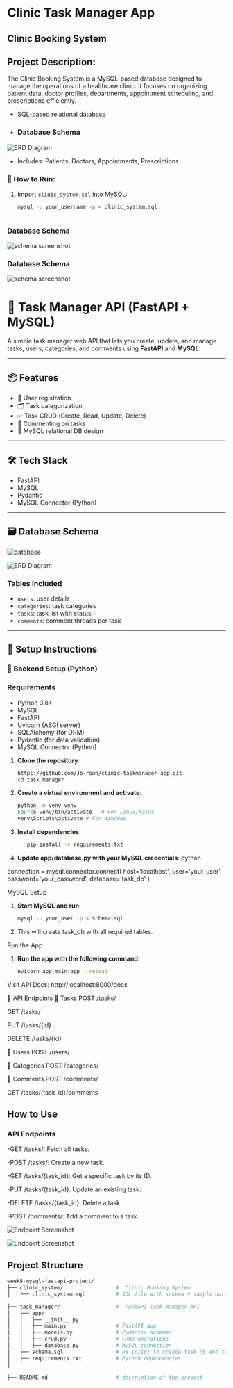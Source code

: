 # Clinic Task Manager App

## Clinic Booking System

## Project Description:

The Clinic Booking System is a MySQL-based database designed to manage the operations of a healthcare clinic. It focuses on organizing patient data, doctor profiles, departments, appointment scheduling, and prescriptions efficiently. 

- SQL-based relational database

- ### Database Schema
![ERD Diagram](./images/clinic_erd.png)

- Includes: Patients, Doctors, Appointments, Prescriptions

### 🔧 How to Run:
1. Import `clinic_system.sql` into MySQL:
   ```bash
   mysql -u your_username -p < clinic_system.sql



### Database Schema
![schema screenshot](./images/clinic_db.jpg)

### Database Schema
![schema screenshot](./images/clinic_db_sample_data.jpg)



# 📝 Task Manager API (FastAPI + MySQL)

A simple task manager web API that lets you create, update, and manage tasks, users, categories, and comments using **FastAPI** and **MySQL**.

---

## 📦 Features

- 🧑 User registration
- 🗂️ Task categorization
- ✅ Task CRUD (Create, Read, Update, Delete)
- 💬 Commenting on tasks
- 🔗 MySQL relational DB design

---

## 🛠️ Tech Stack

- FastAPI
- MySQL
- Pydantic
- MySQL Connector (Python)

---

## 🗃️ Database Schema
![database](./images/tasks_db.jpg)

![ERD Diagram](./images/erd.png)




### Tables Included

- `users`: user details
- `categories`: task categories
- `tasks`: task list with status
- `comments`: comment threads per task

---

## 🔧 Setup Instructions

### 🐍 Backend Setup (Python)

### Requirements
- Python 3.8+
- MySQL
- FastAPI
- Uvicorn (ASGI server)
- SQLAlchemy (for ORM)
- Pydantic (for data validation)
- MySQL Connector (Python)


1. **Clone the repository**:
   ```bash
   https://github.com/Jb-rown/clinic-taskmanager-app.git
   cd task_manager

2. **Create a virtual environment and activate**:
   ```bash 
   python -m venv venv
   source venv/bin/activate   # For Linux/MacOS  
   venv\Scripts\activate # For Windows

3. **Install dependencies**:
   ```bash
      pip install -r requirements.txt

4. **Update app/database.py with your MySQL credentials**:
python

connection = mysql.connector.connect(
    host='localhost',
    user='your_user',
    password='your_password',
    database='task_db'
)


MySQL Setup
1. **Start MySQL and run**:
   ```bash
   mysql -u your_user -p < schema.sql

2. This will create task_db with all required tables.

Run the App
1. **Run the app with the following command**:
   ```bash
   uvicorn app.main:app --reload

Visit API Docs: http://localhost:8000/docs

📮 API Endpoints
🔹 Tasks
POST /tasks/

GET /tasks/

PUT /tasks/{id}

DELETE /tasks/{id}

🔹 Users
POST /users/

🔹 Categories
POST /categories/

🔹 Comments
POST /comments/

GET /tasks/{task_id}/comments


## How to Use
### API Endpoints
-GET /tasks/: Fetch all tasks.

-POST /tasks/: Create a new task.

-GET /tasks/{task_id}: Get a specific task by its ID.

-PUT /tasks/{task_id}: Update an existing task.

-DELETE /tasks/{task_id}: Delete a task.

-POST /comments/: Add a comment to a task.


![Endpoint Screenshot](./images/crud.jpg)

![Endpoint Screenshot](./images/schema.jpg)

## Project Structure

```bash
week8-mysql-fastapi-project/
├── clinic_system/                 #  Clinic Booking System
│   └── clinic_system.sql          # SQL file with schema + sample data

├── task_manager/                  #  FastAPI Task Manager API
│   ├── app/
│   │   ├── __init__.py
│   │   ├── main.py                # FastAPI app
│   │   ├── models.py              # Pydantic schemas
│   │   ├── crud.py                # CRUD operations
│   │   ├── database.py            # MySQL connection
│   ├── schema.sql                 # DB script to create task_db and tables
│   ├── requirements.txt           # Python dependencies
│                    

├── README.md                      # description of the project

 

